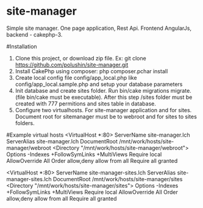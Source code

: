 # site-manager
Simple site manager. One page application, Rest Api. Frontend AngularJs, backend - cakephp-3.

#Installation
1. Clone this project, or download zip file. Ex: git clone https://github.com/polushin/site-manager.git
2. Install CakePhp using composer: php composer.pchar install
3. Create local config file config/app_local.php like config/app_local.sample.php and setup your database parameters
4. Init database and create sites folder. Run bin/cake migrations migrate. (file bin/cake must be executable). After this step /sites folder must be created with 777 permitions and sites table in database.
5. Configure two virtualhosts. For site-manager application and for sites. Document root for sitemanager must be to webroot and for sites to sites folders.

#Example virtual hosts
<VirtualHost *:80>
    ServerName site-manager.lch<br/>
    ServerAlias site-manager.lch
    DocumentRoot /mnt/work/hosts/site-manager/webroot
    <Directory "/mnt/work/hosts/site-manager/webroot">
        Options -Indexes +FollowSymLinks +MultiViews
        Require local
        AllowOverride All
        Order allow,deny
        allow from all
        Require all granted
    </Directory>
</VirtualHost>

<VirtualHost *:80>
    ServerName site-manager-sites.lch
    ServerAlias site-manager-sites.lch
    DocumentRoot /mnt/work/hosts/site-manager/sites
    <Directory "/mnt/work/hosts/site-manager/sites">
        Options -Indexes +FollowSymLinks +MultiViews
        Require local
        AllowOverride All
        Order allow,deny
        allow from all
        Require all granted
    </Directory>
</VirtualHost>
